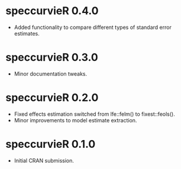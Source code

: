 # speccurvieR 0.4.0

* Added functionality to compare different types of standard error estimates.

# speccurvieR 0.3.0

* Minor documentation tweaks.

# speccurvieR 0.2.0

* Fixed effects estimation switched from lfe::felm() to fixest::feols().
* Minor improvements to model estimate extraction.

# speccurvieR 0.1.0

* Initial CRAN submission.

